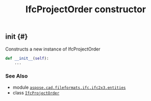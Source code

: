 ﻿---
title: IfcProjectOrder constructor
second_title: Aspose.CAD for Python via .NET API References
description: 
type: docs
weight: 10
url: /python-net/aspose.cad.fileformats.ifc.ifc2x3.entities/ifcprojectorder/__init__/
is_root: false
---

## __init__ {#}

Constructs a new instance of IfcProjectOrder



```python
def __init__(self):
    ...
```





### See Also
* module [`aspose.cad.fileformats.ifc.ifc2x3.entities`](../../)
* class [`IfcProjectOrder`](/cad/python-net/aspose.cad.fileformats.ifc.ifc2x3.entities/ifcprojectorder)
